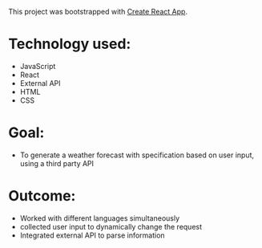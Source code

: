 
This project was bootstrapped with [Create React App](https://github.com/facebook/create-react-app).

# Technology used:
  - JavaScript
  - React
  - External API
  - HTML
  - CSS

# Goal: 
  - To generate a weather forecast with specification based on user input, using a third party API
  
# Outcome:
  - Worked with different languages simultaneously 
  - collected user input to dynamically change the request
  - Integrated external API to parse information 
  
